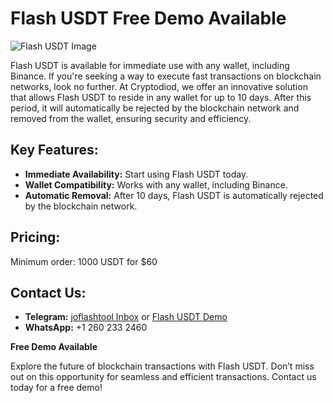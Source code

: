 # Flash USDT **Free Demo Available**

![Flash USDT Image](flash_usdt_image.png)

Flash USDT is available for immediate use with any wallet, including Binance. If you're seeking a way to execute fast transactions on blockchain networks, look no further. At Cryptodiod, we offer an innovative solution that allows Flash USDT to reside in any wallet for up to 10 days. After this period, it will automatically be rejected by the blockchain network and removed from the wallet, ensuring security and efficiency.

## Key Features:
- **Immediate Availability:** Start using Flash USDT today.
- **Wallet Compatibility:** Works with any wallet, including Binance.
- **Automatic Removal:** After 10 days, Flash USDT is automatically rejected by the blockchain network.

## Pricing:
Minimum order: 1000 USDT for $60

## Contact Us:
- **Telegram:** [joflashtool Inbox](https://t.me/joflashtool) or [Flash USDT Demo](https://t.me/flashusdt_2)
- **WhatsApp:** +1 260 233 2460

**Free Demo Available**

Explore the future of blockchain transactions with Flash USDT. Don’t miss out on this opportunity for seamless and efficient transactions. Contact us today for a free demo!
